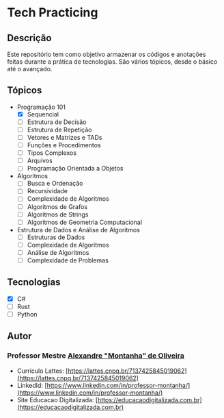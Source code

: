 # Tech Practicing

## Descrição

Este repositório tem como objetivo armazenar os códigos e anotações feitas durante a prática de tecnologias. São vários tópicos, desde o básico até o avançado.

## Tópicos

- Programação 101
  - [x] Sequencial
  - [ ] Estrutura de Decisão
  - [ ] Estrutura de Repetição
  - [ ] Vetores e Matrizes e TADs
  - [ ] Funções e Procedimentos
  - [ ] Tipos Complexos
  - [ ] Arquivos
  - [ ] Programação Orientada a Objetos
- Algoritmos
  - [ ] Busca e Ordenação
  - [ ] Recursividade
  - [ ] Complexidade de Algoritmos
  - [ ] Algoritmos de Grafos
  - [ ] Algoritmos de Strings
  - [ ] Algoritmos de Geometria Computacional
- Estrutura de Dados e Análise de Algoritmos
  - [ ] Estruturas de Dados
  - [ ] Complexidade de Algoritmos
  - [ ] Análise de Algoritmos
  - [ ] Complexidade de Problemas
  
## Tecnologias

- [x] C#
- [ ] Rust
- [ ] Python

## Autor

### Professor Mestre [Alexandre "Montanha" de Oliveira](mailto:alexandre@educacaodigitalizada.com.br)

- Curriculo Lattes: [https://lattes.cnpq.br/7137425845019062](https://lattes.cnpq.br/7137425845019062)
- LinkedId: [https://www.linkedin.com/in/professor-montanha/](https://www.linkedin.com/in/professor-montanha/)
- Site Educacao Digitalizada: [https://educacaodigitalizada.com.br](https://educacaodigitalizada.com.br)

